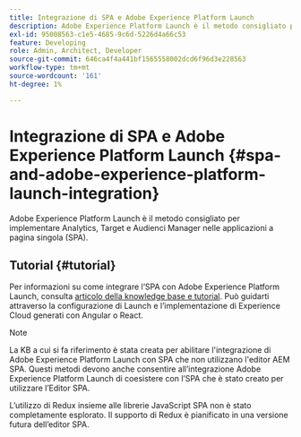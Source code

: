 ```yaml
---
title: Integrazione di SPA e Adobe Experience Platform Launch
description: Adobe Experience Platform Launch è il metodo consigliato per implementare Analytics, Target e Audienci Manager all’interno dell’SPA.
exl-id: 95008563-c1e5-4685-9c6d-5226d4a66c53
feature: Developing
role: Admin, Architect, Developer
source-git-commit: 646ca4f4a441bf1565558002dcd6f96d3e228563
workflow-type: tm+mt
source-wordcount: '161'
ht-degree: 1%

---
```


# Integrazione di SPA e Adobe Experience Platform Launch {#spa-and-adobe-experience-platform-launch-integration}

Adobe Experience Platform Launch è il metodo consigliato per implementare Analytics, Target e Audienci Manager nelle applicazioni a pagina singola (SPA).

## Tutorial {#tutorial}

Per informazioni su come integrare l’SPA con Adobe Experience Platform Launch, consulta [articolo della knowledge base e tutorial](https://experienceleague.adobe.com/docs/experience-manager-learn/sites/spa-editor/spa-editor-framework-feature-video-use.html?lang=it). Può guidarti attraverso la configurazione di Launch e l’implementazione di Experience Cloud generati con Angular o React.

>[!NOTE]
>
>La KB a cui si fa riferimento è stata creata per abilitare l&#39;integrazione di Adobe Experience Platform Launch con SPA che non utilizzano l&#39;editor AEM SPA. Questi metodi devono anche consentire all’integrazione Adobe Experience Platform Launch di coesistere con l’SPA che è stato creato per utilizzare l’Editor SPA.
>
>L’utilizzo di Redux insieme alle librerie JavaScript SPA non è stato completamente esplorato. Il supporto di Redux è pianificato in una versione futura dell’editor SPA.

